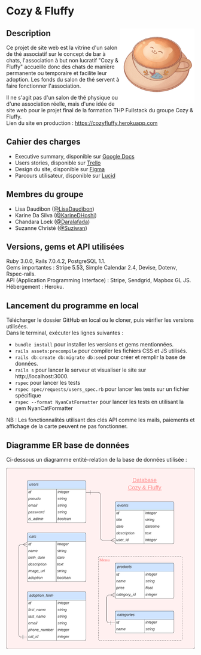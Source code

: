 # Cozy & Fluffy

## Description <img src=/app/assets/images/cozy.png width="200" align="right" />
Ce projet de site web est la vitrine d'un salon de thé associatif sur le concept de bar à chats, l'association à but non lucratif "Cozy & Fluffy" accueille donc des chats de manière permanente ou temporaire et facilite leur adoption. Les fonds du salon de thé servent à faire fonctionner l'association.  

Il ne s'agit pas d'un salon de thé physique ou d'une association réelle, mais d'une idée de site web pour le projet final de la formation THP Fullstack du groupe Cozy & Fluffy.  
Lien du site en production : https://cozyfluffy.herokuapp.com

## Cahier des charges
- Executive summary, disponible sur [Google Docs](https://docs.google.com/document/d/1DrETqztTcQTJiFipLb5W6aw6aajQehMRc0twlfnxpyc/edit#heading=h.lekq4on0km5s)
- Users stories, disponible sur [Trello](https://trello.com/b/3cWWWov9/cozy-fluffy)
- Design du site, disponible sur [Figma](https://www.figma.com/file/yt0mUXTpcsOyUIc003yAZc/Untitled?node-id=0-1&t=2N2gOae54vuPXuQP-0)
- Parcours utilisateur, disponible sur [Lucid](https://lucid.app/lucidchart/07ca552f-653f-4de0-93ee-92b8eed5fcba/edit?viewport_loc=-35%2C34%2C1707%2C779%2C0_0&invitationId=inv_f69a61cd-d4fb-4853-abf5-6cd8efadf594)

## Membres du groupe
- Lisa Daudibon ([@LisaDaudibon](https://github.com/LisaDaudibon))
- Karine Da Silva ([@KarineDHoshi](https://github.com/KarineDHoshi))
- Chandara Loek ([@Daralafada](https://github.com/Daralafada))
- Suzanne Christé ([@Suziwan](https://github.com/Suziwan))

## Versions, gems et API utilisées
Ruby 3.0.0, Rails 7.0.4.2, PostgreSQL 1.1.  
Gems importantes : Stripe 5.53, Simple Calendar 2.4, Devise, Dotenv, Rspec-rails.  
API (Application Programming Interface) : Stripe, Sendgrid, Mapbox GL JS.  
Hébergement : Heroku.

## Lancement du programme en local
Télécharger le dossier GitHub en local ou le cloner, puis vérifier les versions utilisées.  
Dans le terminal, exécuter les lignes suivantes :
- `bundle install` pour installer les versions et gems mentionnées.
- `rails assets:precompile` pour compiler les fichiers CSS et JS utilisés.
- `rails db:create db:migrate db:seed` pour créer et remplir la base de données.
- `rails s` pour lancer le serveur et visualiser le site sur http://localhost:3000.
- `rspec` pour lancer les tests
- `rspec spec/requests/users_spec.rb` pour lancer les tests sur un fichier spécifique
- `rspec --format NyanCatFormatter` pour lancer les tests en utilisant la gem NyanCatFormatter

NB : Les fonctionnalités utilisant des clés API comme les mails, paiements et affichage de la carte peuvent ne pas fonctionner.

## Diagramme ER base de données
Ci-dessous un diagramme entité-relation de la base de données utilisée :  

<img src=/app/assets/images/database_cozyfluffy.png width="700">
